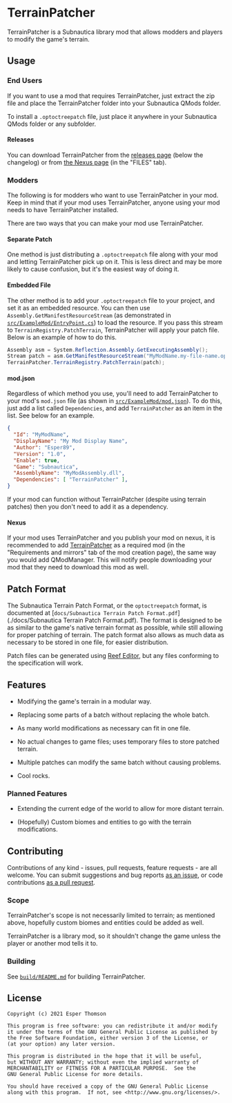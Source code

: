# TerrainPatcher

TerrainPatcher is a Subnautica library mod that allows modders and players to modify the game's terrain.

## Usage

### End Users

If you want to use a mod that requires TerrainPatcher, just extract the zip file and place the TerrainPatcher folder into your Subnautica QMods folder.

To install a `.optoctreepatch` file, just place it anywhere in your Subnautica QMods folder or any subfolder.

#### Releases

You can download TerrainPatcher from the [releases page](https://github.com/Esper89/Subnautica-TerrainPatcher/releases/latest) (below the changelog) or from [the Nexus page](https://www.nexusmods.com/subnautica/mods/823) (in the "FILES" tab).

### Modders

The following is for modders who want to use TerrainPatcher in your mod. Keep in mind that if your mod uses TerrainPatcher, anyone using your mod needs to have TerrainPatcher installed.

There are two ways that you can make your mod use TerrainPatcher.

#### Separate Patch

One method is just distributing a `.optoctreepatch` file along with your mod and letting TerrainPatcher pick up on it. This is less direct and may be more likely to cause confusion, but it's the easiest way of doing it.

#### Embedded File

The other method is to add your `.optoctreepatch` file to your project, and set it as an embedded resource. You can then use `Assembly.GetManifestResourceStream` (as demonstrated in [`src/ExampleMod/EntryPoint.cs`](./src/ExampleMod/EntryPoint.cs)) to load the resource. If you pass this stream to `TerrainRegistry.PatchTerrain`, TerrainPatcher will apply your patch file. Below is an example of how to do this.

```cs
Assembly asm = System.Reflection.Assembly.GetExecutingAssembly();
Stream patch = asm.GetManifestResourceStream("MyModName.my-file-name.optoctreepatch");
TerrainPatcher.TerrainRegistry.PatchTerrain(patch);
```

#### mod.json

Regardless of which method you use, you'll need to add TerrainPatcher to your mod's `mod.json` file (as shown in [`src/ExampleMod/mod.json`](./src/ExampleMod/mod.json)). To do this, just add a list called `Dependencies`, and add `TerrainPatcher` as an item in the list. See below for an example.

```json
{
  "Id": "MyModName",
  "DisplayName": "My Mod Display Name",
  "Author": "Esper89",
  "Version": "1.0",
  "Enable": true,
  "Game": "Subnautica",
  "AssemblyName": "MyModAssembly.dll",
  "Dependencies": [ "TerrainPatcher" ],
}
```

If your mod can function without TerrainPatcher (despite using terrain patches) then you don't need to add it as a dependency.

#### Nexus

If your mod uses TerrainPatcher and you publish your mod on nexus, it is recommended to add [TerrainPatcher](https://www.nexusmods.com/subnautica/mods/823) as a required mod (in the "Requirements and mirrors" tab of the mod creation page), the same way you would add QModManager. This will notify people downloading your mod that they need to download this mod as well.

## Patch Format

The Subnautica Terrain Patch Format, or the `optoctreepatch` format, is documented at [`docs/Subnautica Terrain Patch Format.pdf`](./docs/Subnautica Terrain Patch Format.pdf). The format is designed to be as similar to the game's native terrain format as possible, while still allowing for proper patching of terrain. The patch format also allows as much data as necessary to be stored in one file, for easier distribution.

Patch files can be generated using [Reef Editor](https://www.nexusmods.com/subnautica/mods/728), but any files conforming to the specification will work.

## Features

 - Modifying the game's terrain in a modular way.

 - Replacing some parts of a batch without replacing the whole batch.

 - As many world modifications as necessary can fit in one file.

 - No actual changes to game files; uses temporary files to store patched terrain.

 - Multiple patches can modify the same batch without causing problems.

 - Cool rocks.
 
### Planned Features
 
 - Extending the current edge of the world to allow for more distant terrain.

 - (Hopefully) Custom biomes and entities to go with the terrain modifications.

## Contributing

Contributions of any kind - issues, pull requests, feature requests - are all welcome. You can submit suggestions and bug reports [as an issue](https://github.com/Esper89/Subnautica-TerrainPatcher/issues/new/choose), or code contributions [as a pull request](https://github.com/Esper89/Subnautica-TerrainPatcher/pulls).

### Scope

TerrainPatcher's scope is not necessarily limited to terrain; as mentioned above, hopefully custom biomes and entities could be added as well.

TerrainPatcher is a library mod, so it shouldn't change the game unless the player or another mod tells it to.

### Building

See [`build/README.md`](./build/README.md) for building TerrainPatcher.

## License

    Copyright (c) 2021 Esper Thomson

    This program is free software: you can redistribute it and/or modify
    it under the terms of the GNU General Public License as published by
    the Free Software Foundation, either version 3 of the License, or
    (at your option) any later version.

    This program is distributed in the hope that it will be useful,
    but WITHOUT ANY WARRANTY; without even the implied warranty of
    MERCHANTABILITY or FITNESS FOR A PARTICULAR PURPOSE.  See the
    GNU General Public License for more details.

    You should have received a copy of the GNU General Public License
    along with this program.  If not, see <http://www.gnu.org/licenses/>.

